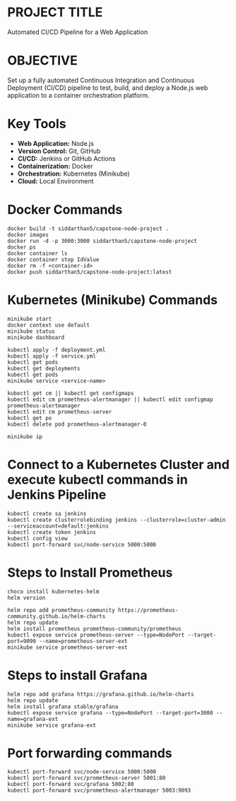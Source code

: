 # PROJECT TITLE
Automated CI/CD Pipeline for a Web Application

# OBJECTIVE
Set up a fully automated Continuous Integration and Continuous Deployment (CI/CD) pipeline to test, build, and deploy a Node.js web application to a container orchestration platform.

# Key Tools
* **Web Application:** Node.js
* **Version Control:** Git, GitHub
* **CI/CD:** Jenkins or GitHub Actions
* **Containerization:** Docker
* **Orchestration:** Kubernetes (Minikube)
* **Cloud:** Local Environment

# Docker Commands
```
docker build -t siddarthan5/capstone-node-project .
docker images
docker run -d -p 3000:3000 siddarthan5/capstone-node-project
docker ps
docker container ls
docker container stop IdValue
docker rm -f <container-id>
docker push siddarthan5/capstone-node-project:latest
```
# Kubernetes (Minikube) Commands
```
minikube start
docker context use default
minikube status
minikube dashboard

kubectl apply -f deployment.yml
kubectl apply -f service.yml
kubectl get pods
kubectl get deployments
kubectl get pods
minikube service <service-name>

kubectl get cm || kubectl get configmaps
kubectl edit cm prometheus-alertmanager || kubectl edit configmap prometheus-alertmanager
kubectl edit cm prometheus-server
kubectl get po
kubectl delete pod prometheus-alertmanager-0

minikube ip
```
# Connect to a Kubernetes Cluster and execute kubectl commands in Jenkins Pipeline
```
kubectl create sa jenkins
kubectl create clusterrolebinding jenkins --clusterrole=cluster-admin --serviceaccount=default:jenkins
kubectl create token jenkins
kubectl config view
kubectl port-forward svc/node-service 5000:5000
```

# Steps to Install Prometheus
```
choco install kubernetes-helm
helm version

helm repo add prometheus-community https://prometheus-community.github.io/helm-charts
helm repo update
helm install prometheus prometheus-community/prometheus
kubectl expose service prometheus-server --type=NodePort --target-port=9090 --name=prometheus-server-ext
minikube service prometheus-server-ext
```

# Steps to install Grafana
```
helm repo add grafana https://grafana.github.io/helm-charts
helm repo update
helm install grafana stable/grafana
kubectl expose service grafana --type=NodePort --target-port=3000 --name=grafana-ext
minikube service grafana-ext
```

# Port forwarding commands
```
kubectl port-forward svc/node-service 5000:5000
kubectl port-forward svc/prometheus-server 5001:80
kubectl port-forward svc/grafana 5002:80
kubectl port-forward svc/prometheus-alertmanager 5003:9093
```
